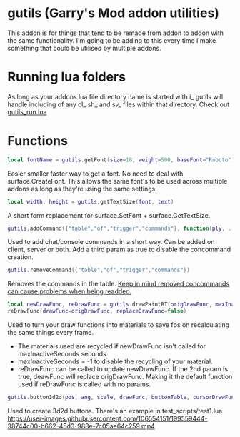 # gutils (Garry's Mod addon utilities)
This addon is for things that tend to be remade from addon to addon with the same functionality.
I'm going to be adding to this every time I make something that could be utilised by multiple addons.

# Running lua folders
As long as your addons lua file directory name is started with i_ gutils will handle including of any cl_ sh_ and sv_ files within that directory.
Check out [gutils_run.lua](https://github.com/PossiblyCharles/gutils/blob/main/lua/autorun/gutils_run.lua)

# Functions
```lua
local fontName = gutils.getFont(size=18, weight=500, baseFont="Roboto")
```
Easier smaller faster way to get a font. No need to deal with surface.CreateFont. This allows the same font's to be used across multiple addons as long as they're using the same settings.

```lua
local width, height = gutils.getTextSize(font, text)
```
A short form replacement for surface.SetFont + surface.GetTextSize.

```lua
gutils.addCommand({"table","of","trigger","commands"}, function(ply, ...) ply:Kill() end)
```
Used to add chat/console commands in a short way. Can be added on client, server or both. Add a third param as true to disable the concommand creation.

```lua
gutils.removeCommand({"table","of","trigger","commands"})
```
Removes the commands in the table. [Keep in mind removed concommands can cause problems when being readded.](https://wiki.facepunch.com/gmod/concommand.Remove)

```lua
local newDrawFunc, reDrawFunc = gutils.drawPaintRT(origDrawFunc, maxInactiveSeconds=60)
reDrawFunc(drawFunc=origDrawFunc, replaceDrawFunc=false)
```
Used to turn your draw functions into materials to save fps on recalculating the same things every frame. 
- The materials used are recycled if newDrawFunc isn't called for maxInactiveSeconds seconds. 
- maxInactiveSeconds = -1 to disable the recycling of your material.
- reDrawFunc can be called to update newDrawFunc. If the 2nd param is true, deawFunc will replace origDrawFunc. Making it the default function used if reDrawFunc is called with no params.

```lua
gutils.button3d2d(pos, ang, scale, drawFunc, buttonTable, cursorDrawFunc=nil)
```
Used to create 3d2d buttons. There's an example in test_scripts/test1.lua
https://user-images.githubusercontent.com/106554151/199559444-38744c00-b662-45d3-988e-7c05ae64c259.mp4

